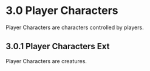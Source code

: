 # 3.0 Player Characters

Player Characters are characters controlled by players.

## 3.0.1 Player Characters Ext

Player Characters are creatures.
